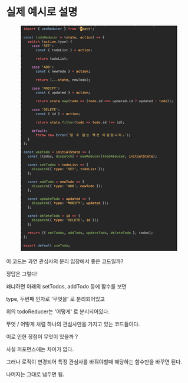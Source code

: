# 실제 예시로 설명

<figure><img src=".gitbook/assets/image.png" alt=""><figcaption></figcaption></figure>

이 코드는 과연 관심사의 분리 입장에서 좋은 코드일까?



정답은 그렇다!

왜냐하면 아래의 setTodos, addTodo 등에 함수를 보면&#x20;

type, 두번째 인자로 '무엇을' 로 분리되어있고



위의 todoReducer는 '어떻게' 로 분리되어있다.



무엇 / 어떻게 처럼 하나의 관심사만을 가지고 있는 코드들이다.



이로 인한 장점이 무엇이 있을까 ?

사실 퍼포먼스에는 차이가 없다.



그러나 로직이 변경되어 특정 관심사를 바꿔야할때 해당하는 함수만을 바꾸면 된다.

나머지는 그대로 냅두면 됨.
